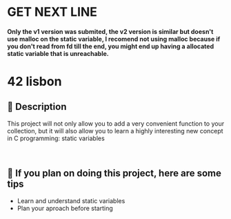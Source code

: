 # GET NEXT LINE

#### Only the v1 version was submited, the v2 version is similar but doesn't use malloc on the static variable, I recomend not using malloc because if you don't read from fd till the end, you might end up having a allocated static variable that is unreachable.

# 42 lisbon

## 📝 Description

This project will not only allow you to add a very convenient function to your collection,
but it will also allow you to learn a highly interesting new concept in C programming:
static variables

</br>

## 📑 If you plan on doing this project, here are some tips

-   Learn and understand static variables
-   Plan your aproach before starting

</br>
